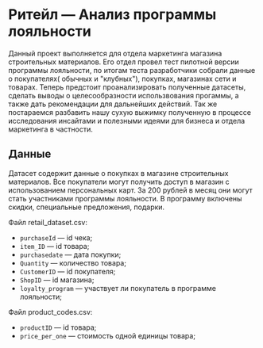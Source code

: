 # Ритейл — Анализ программы лояльности

Данный проект выполняется для отдела маркетинга магазина строительных материалов. Его отдел провел тест пилотной версии программы лояльности, по итогам теста разработчики собрали данные о  покупателях( обычных и "клубных"), покупках, магазинах сети и товарах. Теперь предстоит проанализировать полученные датасеты, сделать выводы о целесообразности использвования прогаммы, а также дать рекомендации для дальнейших действий. Так же постараемся разбавить нашу сухую выжимку полученную в процессе исследования инсайтами и полезными идеями для бизнеса и отдела маркетинга в частности. 

## Данные

Датасет содержит данные о покупках в магазине строительных материалов. Все покупатели могут получить доступ в магазин с использованием персональных карт. За 200 рублей в месяц они могут стать участниками программы лояльности. В программу включены скидки, специальные предложения, подарки.

Файл retail_dataset.csv:

- `purchaseId` — id чека;
- `item_ID` — id товара;
- `purchasedate` — дата покупки;
- `Quantity` — количество товара;
- `CustomerID` — id покупателя;
- `ShopID` — id магазина;
- `loyalty_program` — участвует ли покупатель в программе лояльности;

Файл product_codes.csv:

- `productID` — id товара;
- `price_per_one` — стоимость одной единицы товара;
